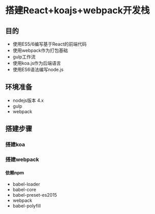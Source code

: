 # 搭建React+koajs+webpack开发栈

## 目的

- 使用ES5/6编写基于React的前端代码
- 使用webpack作为打包基础
- gulp工作流
- 使用koa.js作为后端语言
- 使用ES6语法编写node.js

## 环境准备

- nodejs版本 4.x
- gulp
- webpack

## 搭建步骤

### 搭建koa

### 

### 搭建webpack

#### 依赖npm

- babel-loader
- babel-core
- babel-preset-es2015
- webpack
- babel-polyfill





